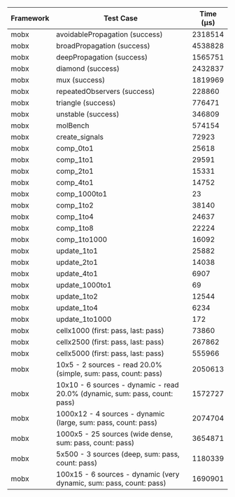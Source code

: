 | Framework | Test Case | Time (μs) |
| --- | --- | --- |
| mobx | avoidablePropagation (success) | 2318514 |
| mobx | broadPropagation (success) | 4538828 |
| mobx | deepPropagation (success) | 1565751 |
| mobx | diamond (success) | 2432837 |
| mobx | mux (success) | 1819969 |
| mobx | repeatedObservers (success) | 228860 |
| mobx | triangle (success) | 776471 |
| mobx | unstable (success) | 346809 |
| mobx | molBench | 574154 |
| mobx | create_signals | 72923 |
| mobx | comp_0to1 | 25618 |
| mobx | comp_1to1 | 29591 |
| mobx | comp_2to1 | 15331 |
| mobx | comp_4to1 | 14752 |
| mobx | comp_1000to1 | 23 |
| mobx | comp_1to2 | 38140 |
| mobx | comp_1to4 | 24637 |
| mobx | comp_1to8 | 22224 |
| mobx | comp_1to1000 | 16092 |
| mobx | update_1to1 | 25882 |
| mobx | update_2to1 | 14038 |
| mobx | update_4to1 | 6907 |
| mobx | update_1000to1 | 69 |
| mobx | update_1to2 | 12544 |
| mobx | update_1to4 | 6234 |
| mobx | update_1to1000 | 172 |
| mobx | cellx1000 (first: pass, last: pass) | 73860 |
| mobx | cellx2500 (first: pass, last: pass) | 267862 |
| mobx | cellx5000 (first: pass, last: pass) | 555966 |
| mobx | 10x5 - 2 sources - read 20.0% (simple, sum: pass, count: pass) | 2050613 |
| mobx | 10x10 - 6 sources - dynamic - read 20.0% (dynamic, sum: pass, count: pass) | 1572727 |
| mobx | 1000x12 - 4 sources - dynamic (large, sum: pass, count: pass) | 2074704 |
| mobx | 1000x5 - 25 sources (wide dense, sum: pass, count: pass) | 3654871 |
| mobx | 5x500 - 3 sources (deep, sum: pass, count: pass) | 1180339 |
| mobx | 100x15 - 6 sources - dynamic (very dynamic, sum: pass, count: pass) | 1690901 |
